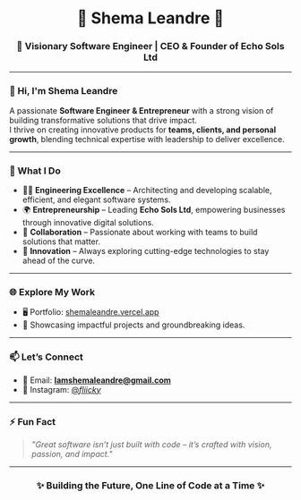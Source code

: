 <h1 align="center">🌟 Shema Leandre 🌟</h1>
<h3 align="center">🚀 Visionary Software Engineer | CEO & Founder of Echo Sols Ltd</h3>

---

### 👋 Hi, I'm Shema Leandre  
A passionate **Software Engineer & Entrepreneur** with a strong vision of building transformative solutions that drive impact.  
I thrive on creating innovative products for **teams, clients, and personal growth**, blending technical expertise with leadership to deliver excellence.

---

### 💼 What I Do
- 👨‍💻 **Engineering Excellence** – Architecting and developing scalable, efficient, and elegant software systems.  
- 🌍 **Entrepreneurship** – Leading **Echo Sols Ltd**, empowering businesses through innovative digital solutions.  
- 🤝 **Collaboration** – Passionate about working with teams to build solutions that matter.  
- 🚀 **Innovation** – Always exploring cutting-edge technologies to stay ahead of the curve.  

---

### 🌐 Explore My Work
- 🖥️ Portfolio: [shemaleandre.vercel.app](https://shemaleandre.vercel.app)  
- 🌟 Showcasing impactful projects and groundbreaking ideas.  

---

### 📫 Let’s Connect
- 📧 Email: **Iamshemaleandre@gmail.com**  
- 📸 Instagram: [@_fliicky_](https://www.instagram.com/_fliicky_/)  

---

### ⚡ Fun Fact  
> *"Great software isn’t just built with code – it’s crafted with vision, passion, and impact."*  

---

<h3 align="center">✨ Building the Future, One Line of Code at a Time ✨</h3>





